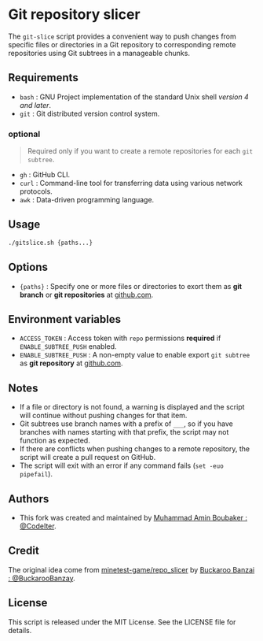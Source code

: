 # Git repository slicer

The `git-slice` script provides a convenient way to push changes from specific files or directories in a Git repository to corresponding remote repositories using Git subtrees in a manageable chunks.

## Requirements

- `bash`       : GNU Project implementation of the standard Unix shell *version 4 and later*.
- `git`        : Git distributed version control system.

### optional

> Required only if you want to create a remote repositories for each `git subtree`.

- `gh`         : GitHub CLI.
- `curl`       : Command-line tool for transferring data using various network protocols.
- `awk`        : Data-driven programming language.

## Usage

```sh
./gitslice.sh {paths...}
```

## Options

- `{paths}` : Specify one or more files or directories to exort them as **git branch** or **git repositories** at [github.com](https://github.com).

## Environment variables

- `ACCESS_TOKEN`        : Access token with `repo` permissions **required** if `ENABLE_SUBTREE_PUSH` enabled.
- `ENABLE_SUBTREE_PUSH` : A non-empty value to enable export `git subtree` as **git repository** at [github.com](https://github.com).

## Notes

- If a file or directory is not found, a warning is displayed and the script will continue without pushing changes for that item.
- Git subtrees use branch names with a prefix of `___`, so if you have branches with names starting with that prefix, the script may not function as expected.
- If there are conflicts when pushing changes to a remote repository, the script will create a pull request on GitHub.
- The script will exit with an error if any command fails (`set -euo pipefail`).

## Authors

- This fork was created and maintained by [Muhammad Amin Boubaker : @CodeIter](https://github.com/CodeIter).

## Credit

The original idea come from [minetest-game/repo_slicer](https://github.com/minetest-game/repo_slicer) by [Buckaroo Banzai : @BuckarooBanzay](https://github.com/BuckarooBanzay).

## License

This script is released under the MIT License. See the LICENSE file for details.
